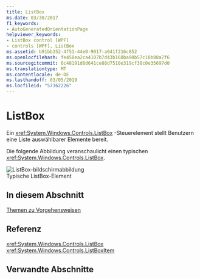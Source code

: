 ```yaml
---
title: ListBox
ms.date: 03/30/2017
f1_keywords:
- AutoGeneratedOrientationPage
helpviewer_keywords:
- ListBox control [WPF]
- controls [WPF], ListBox
ms.assetid: b91bb352-4f51-44e0-9017-a041f216c852
ms.openlocfilehash: fe458ea2ca4107b7d43b160ba90b57c10b88a7f6
ms.sourcegitcommit: 0c48191d6d641ce88d7510e319cf38c0e35697d0
ms.translationtype: MT
ms.contentlocale: de-DE
ms.lasthandoff: 03/05/2019
ms.locfileid: "57362226"
---
```

# <a name="listbox"></a>ListBox
Ein <xref:System.Windows.Controls.ListBox> -Steuerelement stellt Benutzern eine Liste auswählbarer Elemente bereit.  
  
 Die folgende Abbildung veranschaulicht einen typischen <xref:System.Windows.Controls.ListBox>.  
  
 ![ListBox-bildschirmabbildung](./media/ss-ctl-listbox.gif "SS_CTL_listbox")  
Typische ListBox-Element  
  
## <a name="in-this-section"></a>In diesem Abschnitt  
 [Themen zu Vorgehensweisen](listbox-how-to-topics.md)  
  
## <a name="reference"></a>Referenz  
 <xref:System.Windows.Controls.ListBox>  
  <xref:System.Windows.Controls.ListBoxItem>  
  
## <a name="related-sections"></a>Verwandte Abschnitte
